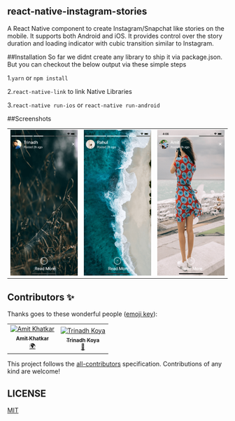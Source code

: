 ## react-native-instagram-stories
 A React Native component to create Instagram/Snapchat like stories on the mobile. It supports both Android and iOS.
 It provides control over the story duration and loading indicator with cubic transition similar to Instagram.
 
##Installation
So far we didnt create any library to ship it via package.json. But you can checkout the below output via these simple steps 

1.`yarn` or `npm install`  

2.`react-native-link` to link Native Libraries

3.`react-native run-ios` or `react-native run-android`

##Screenshots
<table>
 
  <tr>
    <td align="center"><img src="https://github.com/Amit-khatkar/react-native-insta-stories/raw/master/screenshots/Simulator%20Screen%20Shot%20-%20iPhone%20X%20-%202019-07-12%20at%2016.06.47.png?raw=true
" width="320px;max-height:300px" alt="Amit Khatkar"/></td>
<td align="center"><img src="https://github.com/Amit-khatkar/react-native-insta-stories/raw/master/screenshots/Simulator%20Screen%20Shot%20-%20iPhone%20X%20-%202019-07-12%20at%2016.07.08.png?raw=true
" width="320px;max-height:300px" alt="Amit Khatkar"/></td> 
 <td align="center"><img src="https://github.com/Amit-khatkar/react-native-insta-stories/raw/master/screenshots/Simulator%20Screen%20Shot%20-%20iPhone%20X%20-%202019-07-12%20at%2016.06.41.png?raw=true
 " width="320px;max-height:300px" alt="Amit Khatkar"/></td></tr>
 
  

</table>


## Contributors ✨

Thanks goes to these wonderful people ([emoji key](https://allcontributors.org/docs/en/emoji-key)):

<!-- ALL-CONTRIBUTORS-LIST:START - Do not remove or modify this section -->
<!-- prettier-ignore -->
<table>
 
  <tr>
    <td align="center"><a href="https://github.com/Amit-khatkar"><img src="https://avatars0.githubusercontent.com/u/16208872?s=460&v=4" width="100px;" alt="Amit Khatkar"/><br /><sub><b>Amit Khatkar</b></sub></a><br /><a href="#translation-robertlluberes" title="Translation">🌍</a></td>
    <td align="center"><a href="https://github.com/trinadhkoya"><img src="https://avatars1.githubusercontent.com/u/9527766?s=460&v=4" width="100px;" alt="Trinadh Koya"/><br /><sub><b>Trinadh Koya</b></sub></a><br /><a href="https://github.com/all-contributors/all-contributors/commits?author=Jameskmonger" title="Documentation">📖</a></td>
  </tr>
 
  

</table>

<!-- ALL-CONTRIBUTORS-LIST:END -->

This project follows the [all-contributors](https://allcontributors.org) specification.
Contributions of any kind are welcome!

## LICENSE

[MIT](LICENSE)

